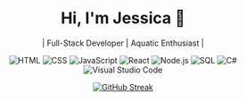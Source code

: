 <div align="center">
<!---
jessicahattig/jessicahattig is a ✨ special ✨ repository because its `README.md` (this file) appears on your GitHub profile.
You can click the Preview link to take a look at your changes.
--->

<!-- Header Section -->
# Hi, I'm Jessica 🌟

| Full-Stack Developer | Aquatic Enthusiast |

![HTML](https://img.shields.io/badge/HTML-007ACC?style=for-the-badge&logo=html5&logoColor=white)
![CSS](https://img.shields.io/badge/CSS-006DBE?style=for-the-badge&logo=css3&logoColor=white)
![JavaScript](https://img.shields.io/badge/JavaScript-005AA6?style=for-the-badge&logo=javascript&logoColor=white)
![React](https://img.shields.io/badge/React-00478F?style=for-the-badge&logo=react&logoColor=white)
![Node.js](https://img.shields.io/badge/Node.js-003776?style=for-the-badge&logo=node.js&logoColor=white)
![SQL](https://img.shields.io/badge/SQL-5E60CE?style=for-the-badge&logo=sql&logoColor=white)
![C#](https://img.shields.io/badge/C%23-6C3483?style=for-the-badge&logo=c-sharp&logoColor=white)
![Visual Studio Code](https://img.shields.io/badge/Visual_Studio_Code-5C2D91?style=for-the-badge&logo=visual-studio&logoColor=white)

[![GitHub Streak](https://streak-stats.demolab.com?user=jessicahattig&theme=prussian&mode=weekly)](https://git.io/streak-stats)

</div>

